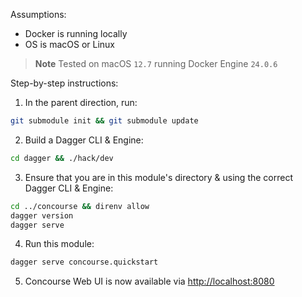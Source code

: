 Assumptions:
- Docker is running locally
- OS is macOS or Linux

> **Note**
> Tested on macOS `12.7` running Docker Engine `24.0.6`

Step-by-step instructions:
1. In the parent direction, run:
```sh
git submodule init && git submodule update
```
2. Build a Dagger CLI & Engine:
```sh
cd dagger && ./hack/dev
```
3. Ensure that you are in this module's directory & using the correct Dagger CLI & Engine:
```sh
cd ../concourse && direnv allow
dagger version
dagger serve
```
4. Run this module:
```sh
dagger serve concourse.quickstart
```
5. Concourse Web UI is now available via <http://localhost:8080> 

